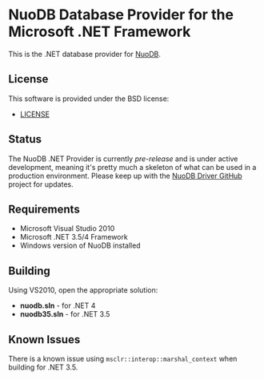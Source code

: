 # NuoDB Database Provider for the Microsoft .NET Framework #

This is the .NET database provider for [NuoDB](http://www.nuodb.com).

## License ##

This software is provided under the BSD license:

* [LICENSE](nuodb-drivers/tree/master/LICENSE)

## Status ##

The NuoDB .NET Provider is currently _pre-release_ and is under active development, meaning it's pretty much a skeleton of what can be used in a production environment.  Please keep up with the [NuoDB Driver GitHub](https://github.com/nuodb/nuodb-drivers) project for updates.

## Requirements ##

* Microsoft Visual Studio 2010
* Microsoft .NET 3.5/4 Framework
* Windows version of NuoDB installed

## Building ##

Using VS2010, open the appropriate solution:

* **nuodb.sln** - for .NET 4
* **nuodb35.sln** - for .NET 3.5

## Known Issues ##

There is a known issue using `msclr::interop::marshal_context` when building for .NET 3.5.
